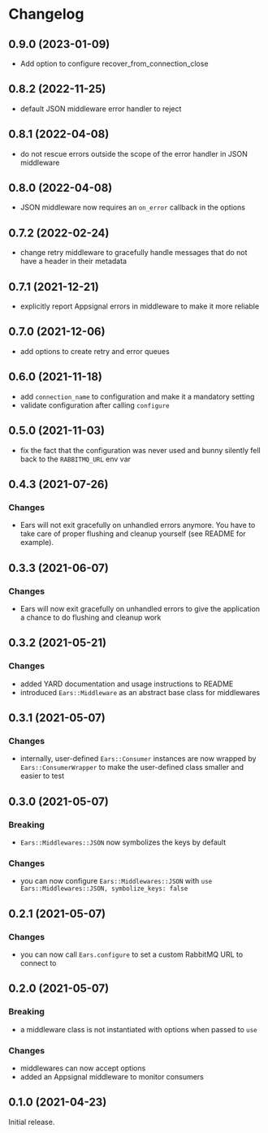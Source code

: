 # Changelog

## 0.9.0 (2023-01-09)

- Add option to configure recover_from_connection_close

## 0.8.2 (2022-11-25)

- default JSON middleware error handler to reject

## 0.8.1 (2022-04-08)

- do not rescue errors outside the scope of the error handler in JSON middleware

## 0.8.0 (2022-04-08)

- JSON middleware now requires an `on_error` callback in the options

## 0.7.2 (2022-02-24)

- change retry middleware to gracefully handle messages that do not have a header in their metadata

## 0.7.1 (2021-12-21)

- explicitly report Appsignal errors in middleware to make it more reliable

## 0.7.0 (2021-12-06)

- add options to create retry and error queues

## 0.6.0 (2021-11-18)

- add `connection_name` to configuration and make it a mandatory setting
- validate configuration after calling `configure`

## 0.5.0 (2021-11-03)

- fix the fact that the configuration was never used and bunny silently fell back to the `RABBITMQ_URL` env var

## 0.4.3 (2021-07-26)

### Changes

- Ears will not exit gracefully on unhandled errors anymore. You have to take care of proper flushing and cleanup yourself (see README for example).

## 0.3.3 (2021-06-07)

### Changes

- Ears will now exit gracefully on unhandled errors to give the application a chance to do flushing and cleanup work

## 0.3.2 (2021-05-21)

### Changes

- added YARD documentation and usage instructions to README
- introduced `Ears::Middleware` as an abstract base class for middlewares

## 0.3.1 (2021-05-07)

### Changes

- internally, user-defined `Ears::Consumer` instances are now wrapped by `Ears::ConsumerWrapper` to make the user-defined class smaller and easier to test

## 0.3.0 (2021-05-07)

### Breaking

- `Ears::Middlewares::JSON` now symbolizes the keys by default

### Changes

- you can now configure `Ears::Middlewares::JSON` with `use Ears::Middlewares::JSON, symbolize_keys: false`

## 0.2.1 (2021-05-07)

### Changes

- you can now call `Ears.configure` to set a custom RabbitMQ URL to connect to

## 0.2.0 (2021-05-07)

### Breaking

- a middleware class is not instantiated with options when passed to `use`

### Changes

- middlewares can now accept options
- added an Appsignal middleware to monitor consumers

## 0.1.0 (2021-04-23)

Initial release.
